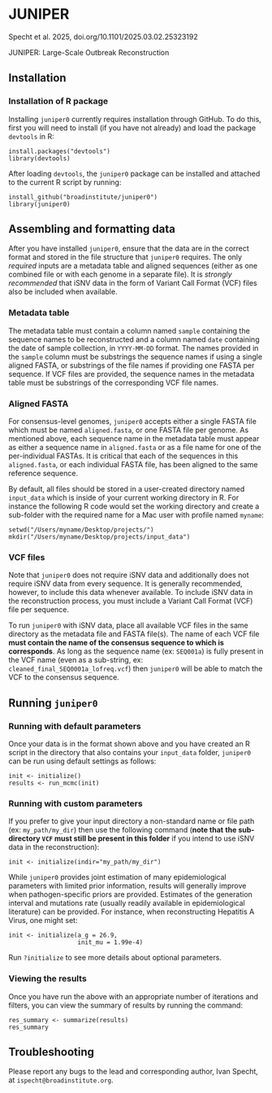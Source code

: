 # JUNIPER

Specht et al. 2025, doi.org/10.1101/2025.03.02.25323192

JUNIPER: Large-Scale Outbreak Reconstruction

## Installation

### Installation of R package

Installing `juniper0` currently requires installation through GitHub. To
do this, first you will need to install (if you have not already) and
load the package `devtools` in R:

```         
install.packages("devtools")
library(devtools)
```

After loading `devtools`, the `juniper0` package can be installed and
attached to the current R script by running:

```         
install_github("broadinstitute/juniper0")
library(juniper0)
```

## Assembling and formatting data

After you have installed `juniper0`, ensure that the data are in the
correct format and stored in the file structure that `juniper0`
requires. The only *required* inputs are a metadata table and aligned sequences (either as one combined file or with each genome in a separate file). It is
*strongly recommended* that iSNV data in the form of Variant Call Format
(VCF) files also be included when available.

### Metadata table

The metadata table must contain a column named `sample` containing the 
sequence names to be reconstructed and a column named `date` containing the 
date of sample collection, in `YYYY-MM-DD` format. The names provided in the 
`sample` column must be substrings the sequence names if using a single aligned FASTA, 
or substrings of the file names if providing one FASTA per sequence. If VCF files are provided,
the sequence names in the metadata table must be substrings of the corresponding VCF file names.

### Aligned FASTA

For consensus-level genomes, `juniper0` accepts either a single FASTA file which must be named `aligned.fasta`, or 
one FASTA file per genome. As mentioned above, each sequence name in the metadata table must appear as either a 
sequence name in `aligned.fasta` or as a file name for one of the per-individual FASTAs. It is critical that each of the sequences in this
`aligned.fasta`, or each individual FASTA file, has been aligned to the same reference sequence.

By default, all files should be stored in a user-created directory
named `input_data` which is inside of your current working directory in
R. For instance the following R code would set the working directory and
create a sub-folder with the required name for a Mac user with profile
named `myname`:

```         
setwd("/Users/myname/Desktop/projects/")
mkdir("/Users/myname/Desktop/projects/input_data")
```

### VCF files

Note that `juniper0` does not require iSNV data and additionally does
not require iSNV data from every sequence. It is generally recommended,
however, to include this data whenever available. To include iSNV data
in the reconstruction process, you must include a Variant Call Format
(VCF) file per sequence.

To run `juniper0` with iSNV data, place all available VCF files in the same directory as the metadata file and FASTA file(s).
The name of each VCF file **must contain the name of the consensus sequence
to which is corresponds**. As long as the sequence name (ex: `SEQ001a`)
is fully present in the VCF name (even as a sub-string, ex:
`cleaned_final_SEQ0001a_lofreq.vcf`) then `juniper0` will be able to
match the VCF to the consensus sequence.

## Running `juniper0`

### Running with default parameters

Once your data is in the format shown above and you have created an R
script in the directory that also contains your `input_data` folder,
`juniper0` can be run using default settings as follows:

```         
init <- initialize()
results <- run_mcmc(init)
```

### Running with custom parameters

If you prefer to give your input directory a non-standard name or file
path (ex: `my_path/my_dir`) then use the following command (**note
that** **the sub-directory `VCF` must still be present in this folder**
if you intend to use iSNV data in the reconstruction):

```         
init <- initialize(indir="my_path/my_dir")
```

While `juniper0` provides joint estimation of many epidemiological
parameters with limited prior information, results will generally
improve when pathogen-specific priors are provided. Estimates of the
generation interval and mutations rate (usually readily available in
epidemiological literature) can be provided. For instance, when
reconstructing Hepatitis A Virus, one might set:

```         
init <- initialize(a_g = 26.9,
                   init_mu = 1.99e-4)
```

Run `?initialize` to see more details about optional parameters.

### Viewing the results

Once you have run the above with an appropriate number of iterations and
filters, you can view the summary of results by running the command:

```         
res_summary <- summarize(results)
res_summary
```

## Troubleshooting

Please report any bugs to the lead and corresponding author, Ivan Specht, at `ispecht@broadinstitute.org`.

